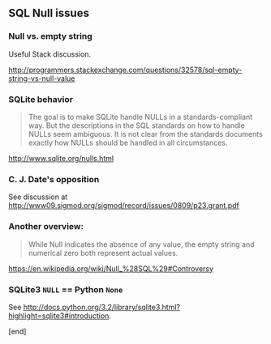 ## SQL Null issues

### Null vs. empty string

Useful Stack discussion.

http://programmers.stackexchange.com/questions/32578/sql-empty-string-vs-null-value

### SQLite behavior

> The goal is to make SQLite handle NULLs in a standards-compliant way. But the descriptions in the SQL standards on how to handle NULLs seem ambiguous. It is not clear from the standards documents exactly how NULLs should be handled in all circumstances. 

http://www.sqlite.org/nulls.html

### C. J. Date's opposition

See discussion at http://www09.sigmod.org/sigmod/record/issues/0809/p23.grant.pdf

### Another overview:

> While Null indicates the absence of any value, the empty string and numerical zero both represent actual values.

https://en.wikipedia.org/wiki/Null_%28SQL%29#Controversy

### SQLite3 `NULL` == Python `None`

See http://docs.python.org/3.2/library/sqlite3.html?highlight=sqlite3#introduction.

[end]
